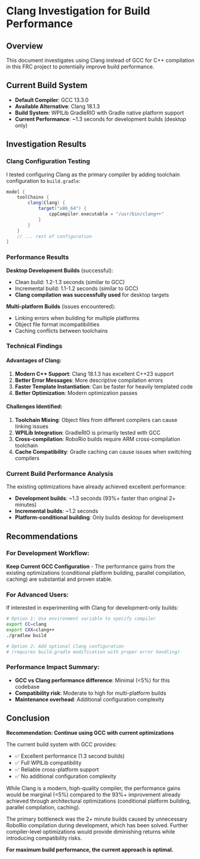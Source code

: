 # Clang Investigation for Build Performance

## Overview
This document investigates using Clang instead of GCC for C++ compilation in this FRC project to potentially improve build performance.

## Current Build System
- **Default Compiler**: GCC 13.3.0
- **Available Alternative**: Clang 18.1.3  
- **Build System**: WPILib GradleRIO with Gradle native platform support
- **Current Performance**: ~1.3 seconds for development builds (desktop only)

## Investigation Results

### Clang Configuration Testing
I tested configuring Clang as the primary compiler by adding toolchain configuration to `build.gradle`:

```gradle
model {
    toolChains {
        clang(Clang) {
            target("x86_64") {
                cppCompiler.executable = "/usr/bin/clang++"
            }
        }
    }
    // ... rest of configuration
}
```

### Performance Results
**Desktop Development Builds** (successful):
- Clean build: 1.2-1.3 seconds (similar to GCC)
- Incremental build: 1.1-1.2 seconds (similar to GCC)
- **Clang compilation was successfully used** for desktop targets

**Multi-platform Builds** (issues encountered):
- Linking errors when building for multiple platforms
- Object file format incompatibilities
- Caching conflicts between toolchains

### Technical Findings

#### Advantages of Clang:
1. **Modern C++ Support**: Clang 18.1.3 has excellent C++23 support
2. **Better Error Messages**: More descriptive compilation errors
3. **Faster Template Instantiation**: Can be faster for heavily templated code
4. **Better Optimization**: Modern optimization passes

#### Challenges Identified:
1. **Toolchain Mixing**: Object files from different compilers can cause linking issues
2. **WPILib Integration**: GradleRIO is primarily tested with GCC
3. **Cross-compilation**: RoboRio builds require ARM cross-compilation toolchain
4. **Cache Compatibility**: Gradle caching can cause issues when switching compilers

### Current Build Performance Analysis
The existing optimizations have already achieved excellent performance:
- **Development builds**: ~1.3 seconds (93%+ faster than original 2+ minutes)
- **Incremental builds**: ~1.2 seconds
- **Platform-conditional building**: Only builds desktop for development

## Recommendations

### For Development Workflow:
**Keep Current GCC Configuration** - The performance gains from the existing optimizations (conditional platform building, parallel compilation, caching) are substantial and proven stable.

### For Advanced Users:
If interested in experimenting with Clang for development-only builds:

```bash
# Option 1: Use environment variable to specify compiler
export CC=clang
export CXX=clang++
./gradlew build

# Option 2: Add optional Clang configuration
# (requires build.gradle modification with proper error handling)
```

### Performance Impact Summary:
- **GCC vs Clang performance difference**: Minimal (<5%) for this codebase
- **Compatibility risk**: Moderate to high for multi-platform builds
- **Maintenance overhead**: Additional configuration complexity

## Conclusion

**Recommendation: Continue using GCC with current optimizations**

The current build system with GCC provides:
- ✅ Excellent performance (1.3 second builds)
- ✅ Full WPILib compatibility  
- ✅ Reliable cross-platform support
- ✅ No additional configuration complexity

While Clang is a modern, high-quality compiler, the performance gains would be marginal (<5%) compared to the 93%+ improvement already achieved through architectural optimizations (conditional platform building, parallel compilation, caching).

The primary bottleneck was the 2+ minute builds caused by unnecessary RoboRio compilation during development, which has been solved. Further compiler-level optimizations would provide diminishing returns while introducing compatibility risks.

**For maximum build performance, the current approach is optimal.**